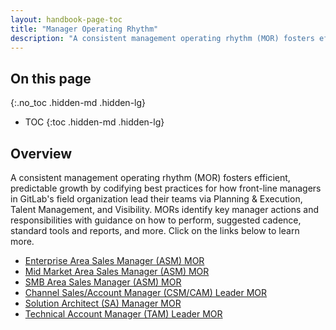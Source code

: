 ```yaml
---
layout: handbook-page-toc
title: "Manager Operating Rhythm"
description: "A consistent management operating rhythm (MOR) fosters efficient, predictable growth by codifying best practices for how front-line managers in GitLab's field organization lead their teams"
---
```


## On this page
{:.no_toc .hidden-md .hidden-lg}

- TOC
{:toc .hidden-md .hidden-lg}


## Overview
A consistent management operating rhythm (MOR) fosters efficient, predictable growth by codifying best practices for how front-line managers in GitLab's field organization lead their teams via Planning & Execution, Talent Management, and Visibility. MORs identify key manager actions and responsibilities with guidance on how to perform, suggested cadence, standard tools and reports, and more. Click on the links below to learn more.
- [Enterprise Area Sales Manager (ASM) MOR](/handbook/sales/manager-operating-rhythm/enterprise-sales/)
- [Mid Market Area Sales Manager (ASM) MOR](/handbook/sales/manager-operating-rhythm/mid-market-sales/)
- [SMB Area Sales Manager (ASM) MOR](/handbook/sales/manager-operating-rhythm/smb-sales/)
- [Channel Sales/Account Manager (CSM/CAM) Leader MOR](/handbook/sales/manager-operating-rhythm/channel-sales/)
- [Solution Architect (SA) Manager MOR](/handbook/customer-success/solutions-architects/sa-manager/)
- [Technical Account Manager (TAM) Leader MOR](/handbook/customer-success/csm/tam-manager/)
